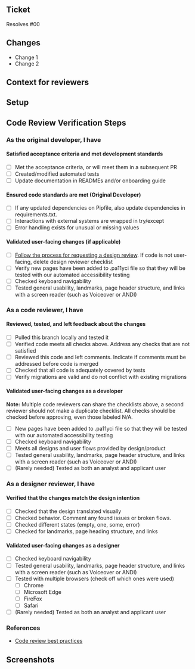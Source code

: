 ## Ticket

<!-- PR title format: `#issue_number: Descriptive name ideally matching ticket name - [sandbox]`-->
Resolves #00

## Changes

<!-- What was added, updated, or removed in this PR. -->
- Change 1
- Change 2

<!--
    Please add/remove/edit any of the template below to fit the needs
    of this specific PR.
--->

## Context for reviewers

<!--Background context, more in-depth details of the implementation, and anything else you'd like to call out or ask reviewers.  -->

## Setup

<!--  Add any steps or code to run in this section to help others run your code.
    
    Example 1:
    ```sh
    echo "Code goes here"
    ``` 
    
    Example 2: If the PR was to add a new link with a redirect, this section could simply be:
    -go to /path/to/start/page
    -click the blue link in the <insert location>
    -notice user is redirected to <proper end location>
-->

## Code Review Verification Steps

### As the original developer, I have

#### Satisfied acceptance criteria and met development standards

- [ ] Met the acceptance criteria, or will meet them in a subsequent PR
- [ ] Created/modified automated tests
- [ ] Update documentation in READMEs and/or onboarding guide

#### Ensured code standards are met (Original Developer)
<!-- Mark "- N/A" and check at the end of each check that is not applicable to your PR -->
- [ ] If any updated dependencies on Pipfile, also update dependencies in requirements.txt.
- [ ] Interactions with external systems are wrapped in try/except
- [ ] Error handling exists for unusual or missing values

#### Validated user-facing changes (if applicable)

- [ ] [Follow the process for requesting a design review](https://dhscisa.enterprise.slack.com/docs/T02QH7E1MHA/F06CZ6MRUKA). If code is not user-facing, delete design reviewer checklist
- [ ] Verify new pages have been added to .pa11yci file so that they will be tested with our automated accessibility testing
- [ ] Checked keyboard navigability
- [ ] Tested general usability, landmarks, page header structure, and links with a screen reader (such as Voiceover or ANDI)

### As a code reviewer, I have

#### Reviewed, tested, and left feedback about the changes

- [ ] Pulled this branch locally and tested it
- [ ] Verified code meets all checks above. Address any checks that are not satisfied
- [ ] Reviewed this code and left comments. Indicate if comments must be addressed before code is merged
- [ ] Checked that all code is adequately covered by tests
- [ ] Verify migrations are valid and do not conflict with existing migrations

#### Validated user-facing changes as a developer
**Note:** Multiple code reviewers can share the checklists above, a second reviewer should not make a duplicate checklist. All checks should be checked before approving, even those labeled N/A. 

- [ ] New pages have been added to .pa11yci file so that they will be tested with our automated accessibility testing
- [ ] Checked keyboard navigability
- [ ] Meets all designs and user flows provided by design/product
- [ ] Tested general usability, landmarks, page header structure, and links with a screen reader (such as Voiceover or ANDI)
- [ ] (Rarely needed) Tested as both an analyst and applicant user

### As a designer reviewer, I have

#### Verified that the changes match the design intention

- [ ] Checked that the design translated visually
- [ ] Checked behavior. Comment any found issues or broken flows.
- [ ] Checked different states (empty, one, some, error)
- [ ] Checked for landmarks, page heading structure, and links

#### Validated user-facing changes as a designer

- [ ] Checked keyboard navigability
- [ ] Tested general usability, landmarks, page header structure, and links with a screen reader (such as Voiceover or ANDI)
- [ ] Tested with multiple browsers (check off which ones were used)
  - [ ] Chrome
  - [ ] Microsoft Edge
  - [ ] FireFox
  - [ ] Safari
- [ ] (Rarely needed) Tested as both an analyst and applicant user

### References
- [Code review best practices](../docs/dev-practices/code_review.md)

## Screenshots

<!-- If this PR makes visible interface changes, an image of the finished interface can help reviewers
and casual observers understand the context of the changes.
A before image is optional and can be included at the submitter's discretion.

Consider using an animated image to show an entire workflow.
You may want to use [GIPHY Capture](https://giphy.com/apps/giphycapture) for this! 📸

_Please frame images to show useful context but also highlight the affected regions._
--->
